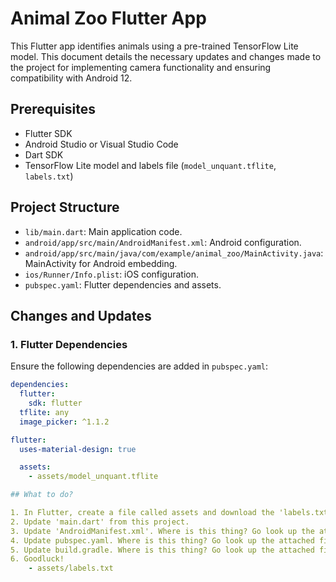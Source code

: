 # Animal Zoo Flutter App

This Flutter app identifies animals using a pre-trained TensorFlow Lite model. This document details the necessary updates and changes made to the project for implementing camera functionality and ensuring compatibility with Android 12.

## Prerequisites

- Flutter SDK
- Android Studio or Visual Studio Code
- Dart SDK
- TensorFlow Lite model and labels file (`model_unquant.tflite`, `labels.txt`)

## Project Structure

- `lib/main.dart`: Main application code.
- `android/app/src/main/AndroidManifest.xml`: Android configuration.
- `android/app/src/main/java/com/example/animal_zoo/MainActivity.java`: MainActivity for Android embedding.
- `ios/Runner/Info.plist`: iOS configuration.
- `pubspec.yaml`: Flutter dependencies and assets.

## Changes and Updates

### 1. Flutter Dependencies

Ensure the following dependencies are added in `pubspec.yaml`:

```yaml
dependencies:
  flutter:
    sdk: flutter
  tflite: any
  image_picker: ^1.1.2

flutter:
  uses-material-design: true

  assets:
    - assets/model_unquant.tflite

## What to do?

1. In Flutter, create a file called assets and download the 'labels.txt' and 'model_unquant.tflite' into that file.
2. Update 'main.dart' from this project.
3. Update 'AndroidManifest.xml'. Where is this thing? Go look up the attached file from this project.
4. Update pubspec.yaml. Where is this thing? Go look up the attached file from this project.
5. Update build.gradle. Where is this thing? Go look up the attached file from this project.
6. Goodluck!
    - assets/labels.txt
